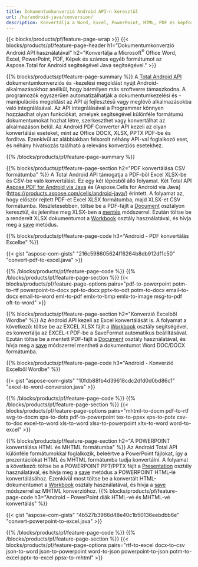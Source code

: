 ```yaml
---
title: Dokumentumkonverzió Android API-n keresztül 
url: /hu/android-java/conversion/
description: Konvertálja a Word, Excel, PowerPoint, HTML, PDF és képformátumokat az Android konverziós API segítségével. Az Android az Office docx, xlsx, pptx fájlokat PDF formátumba konvertálja. 
---
```


{{< blocks/products/pf/feature-page-wrap >}}
{{< blocks/products/pf/feature-page-header h1="Dokumentumkonverzió Android API használatával" h2="Konvertálja a Microsoft<sup>&reg;</sup> Office Word, Excel, PowerPoint, PDF, Képek és számos egyéb formátumot az Aspose.Total for Android segítségével Java segítségével." >}}

{{% blocks/products/pf/feature-page-summary %}}
A [Total Android API](https://products.aspose.com/total/android-java/) dokumentumkonverziós és -kezelési megoldást nyújt Android-alkalmazásokhoz anélkül, hogy bármilyen más szoftverre támaszkodna. A programozók egyszerűen automatizálhatják a dokumentumkezelési és -manipulációs megoldást az API új fejlesztésű vagy meglévő alkalmazásokba való integrálásával. Az API integrálásával a Programmer könnyen hozzáadhat olyan funkciókat, amelyek segítségével különféle formátumú dokumentumokat hozhat létre, szerkeszthet vagy konvertálhat az alkalmazáson belül. Az Android PDF Converter API kezeli az olyan konvertálási eseteket, mint az Office DOCX, XLSX, PPTX PDF-be és fordítva. Ezenkívül az alábbiakban felsorolt néhány API-val foglalkozó eset, és néhány hivatkozás található a releváns konverziós esetekhez. 

{{% /blocks/products/pf/feature-page-summary  %}}

{{% blocks/products/pf/feature-page-section  h2="PDF konvertálása CSV formátumba" %}}
A Total Android API támogatja a PDF-ből Excel XLSX-be és CSV-be való konvertálást. Ez egy két lépésből álló folyamat. Két Total API [Aspose.PDF for Android via Java](https://products.aspose.com/pdf/android-java/) és (Aspose.Cells for Android via Java](https://products.aspose.com/cells/android-java/) érintett. A folyamat az, hogy először rejtett PDF-et Excel XLSX formátumba, majd XLSX-et CSV formátumba. Részletesebben, töltse be a PDF-fájlt a [Document](https://reference.aspose.com/pdf/java/com.aspose.pdf/Document) osztályon keresztül, és jelenítse meg XLSX-ben a [mentés](https://reference.aspose.com/pdf/java/com.aspose.pdf/Document#save-java.lang.String-com.aspose.pdf.SaveOptions-) módszerrel. Ezután töltse be a renderelt XLSX dokumentumot a [Workbook](https://reference.aspose.com/cells/java/com.aspose.cells/Workbook) osztály használatával, és hívja meg a [save](https://reference.aspose.com/cells/java/com.aspose.cells/workbook#save(java.lang.String,%20com.aspose.cells.SaveOptions)) metódus.

{{% blocks/products/pf/feature-page-code h3="Android - PDF konvertálás Excelbe" %}}

{{< gist "aspose-com-gists" "216c598605624ff6264b8db912df1c50" "convert-pdf-to-excel.java" >}}

{{% /blocks/products/pf/feature-page-code  %}}
{{% /blocks/products/pf/feature-page-section %}}
{{< blocks/products/pf/feature-page-options pairs="pdf-to-powerpoint potm-to-rtf powerpoint-to-docx ppt-to-docx pptx-to-odt potm-to-docx email-to-docx email-to-word eml-to-pdf emlx-to-bmp emlx-to-image msg-to-pdf oft-to-word" >}}


{{% blocks/products/pf/feature-page-section  h2="Konverzió Excelből Wordbe" %}}
Az Android API kezeli az Excel konvertálását is. A folyamat a következő: töltse be az EXCEL XLSX fájlt a [Workbook](https://reference.aspose.com/cells/java/com.aspose.cells/Workbook) osztály segítségével, és konvertálja az EXCEL-t PDF-be a SaveFormat automatikus beállításával. Ezután töltse be a mentett PDF-fájlt a [Document](https://reference.aspose.com/pdf/java/com.aspose.pdf/Document) osztály használatával, és hívja meg a [save](https://reference.aspose.com/pdf/java/com.aspose.pdf/Document#save-java.lang.String-com.aspose.pdf.SaveOptions-) módszerrel mentheti a dokumentumot Word DOC/DOCX formátumba.

{{% blocks/products/pf/feature-page-code h3="Android - Konverzió Excelből Wordbe" %}}

{{< gist "aspose-com-gists" "10fdb88fb4d39618cdc2dfd0d0bd86c1" "excel-to-word-conversion.java" >}}

{{% /blocks/products/pf/feature-page-code  %}}
{{% /blocks/products/pf/feature-page-section %}}
{{< blocks/products/pf/feature-page-options pairs="mhtml-to-docm pdf-to-rtf svg-to-docm xps-to-dotx pdf-to-powerpoint tex-to-ppsx xps-to-potx csv-to-doc excel-to-word xls-to-word xlsx-to-powerpoint xltx-to-word word-to-excel" >}}

{{% blocks/products/pf/feature-page-section  h2="A POWERPOINT konvertálása HTML és MHTML formátumba" %}}
Az Android Total API különféle formátumokkal foglalkozik, beleértve a PowerPoint fájlokat, így a prezentációkat HTML és MHTML formátumba tudja konvertálni. A folyamat a következő: töltse be a POWERPOINT PPT/PPTX fájlt a [Presentation](https://reference.aspose.com/slides/java/com.aspose.slides/Presentation) osztály használatával, és hívja meg a [save](https://reference.aspose.com/slides/java/com.aspose.slides/Presentation#save-java.lang.String-int-com.aspose.slides.ISaveOptions-) metódus a POWERPOINT HTML-lé konvertálásához. Ezenkívül most töltse be a konvertált HTML-dokumentumot a [Workbook](https://reference.aspose.com/cells/java/com.aspose.cells/Workbook) osztály használatával, és hívja a [save](https://reference.aspose.com/cells/java/com.aspose.cells/) módszerrel az MHTML konverzióhoz. 
{{% blocks/products/pf/feature-page-code h3="Android – PowerPoint diák HTML-vé és MHTML-vé konvertálás" %}}

{{< gist "aspose-com-gists" "4b527b3966d48e40c1b50136eebdbb6e" "convert-powerpoint-to-excel.java" >}}


{{% /blocks/products/pf/feature-page-code  %}}
{{% /blocks/products/pf/feature-page-section %}}
{{< blocks/products/pf/feature-page-options pairs="rtf-to-excel docx-to-csv json-to-word json-to-powerpoint word-to-json powerpoint-to-json potm-to-excel pptx-to-excel ppsx-to-mhtml" >}}